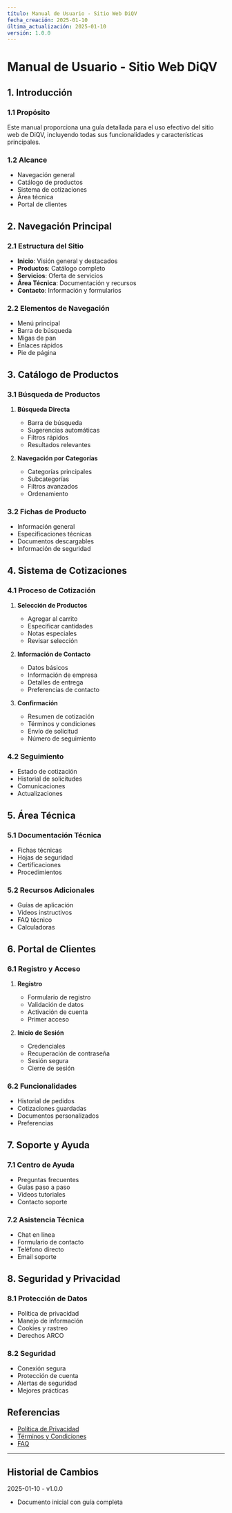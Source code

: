 ```yaml
---
título: Manual de Usuario - Sitio Web DiQV
fecha_creación: 2025-01-10
última_actualización: 2025-01-10
versión: 1.0.0
---
```


# Manual de Usuario - Sitio Web DiQV

## 1. Introducción

### 1.1 Propósito
Este manual proporciona una guía detallada para el uso efectivo del sitio web de DiQV, incluyendo todas sus funcionalidades y características principales.

### 1.2 Alcance
- Navegación general
- Catálogo de productos
- Sistema de cotizaciones
- Área técnica
- Portal de clientes

## 2. Navegación Principal

### 2.1 Estructura del Sitio
- **Inicio**: Visión general y destacados
- **Productos**: Catálogo completo
- **Servicios**: Oferta de servicios
- **Área Técnica**: Documentación y recursos
- **Contacto**: Información y formularios

### 2.2 Elementos de Navegación
- Menú principal
- Barra de búsqueda
- Migas de pan
- Enlaces rápidos
- Pie de página

## 3. Catálogo de Productos

### 3.1 Búsqueda de Productos
1. **Búsqueda Directa**
   - Barra de búsqueda
   - Sugerencias automáticas
   - Filtros rápidos
   - Resultados relevantes

2. **Navegación por Categorías**
   - Categorías principales
   - Subcategorías
   - Filtros avanzados
   - Ordenamiento

### 3.2 Fichas de Producto
- Información general
- Especificaciones técnicas
- Documentos descargables
- Información de seguridad

## 4. Sistema de Cotizaciones

### 4.1 Proceso de Cotización
1. **Selección de Productos**
   - Agregar al carrito
   - Especificar cantidades
   - Notas especiales
   - Revisar selección

2. **Información de Contacto**
   - Datos básicos
   - Información de empresa
   - Detalles de entrega
   - Preferencias de contacto

3. **Confirmación**
   - Resumen de cotización
   - Términos y condiciones
   - Envío de solicitud
   - Número de seguimiento

### 4.2 Seguimiento
- Estado de cotización
- Historial de solicitudes
- Comunicaciones
- Actualizaciones

## 5. Área Técnica

### 5.1 Documentación Técnica
- Fichas técnicas
- Hojas de seguridad
- Certificaciones
- Procedimientos

### 5.2 Recursos Adicionales
- Guías de aplicación
- Videos instructivos
- FAQ técnico
- Calculadoras

## 6. Portal de Clientes

### 6.1 Registro y Acceso
1. **Registro**
   - Formulario de registro
   - Validación de datos
   - Activación de cuenta
   - Primer acceso

2. **Inicio de Sesión**
   - Credenciales
   - Recuperación de contraseña
   - Sesión segura
   - Cierre de sesión

### 6.2 Funcionalidades
- Historial de pedidos
- Cotizaciones guardadas
- Documentos personalizados
- Preferencias

## 7. Soporte y Ayuda

### 7.1 Centro de Ayuda
- Preguntas frecuentes
- Guías paso a paso
- Videos tutoriales
- Contacto soporte

### 7.2 Asistencia Técnica
- Chat en línea
- Formulario de contacto
- Teléfono directo
- Email soporte

## 8. Seguridad y Privacidad

### 8.1 Protección de Datos
- Política de privacidad
- Manejo de información
- Cookies y rastreo
- Derechos ARCO

### 8.2 Seguridad
- Conexión segura
- Protección de cuenta
- Alertas de seguridad
- Mejores prácticas

## Referencias
- [Política de Privacidad](../02_legal/01_privacidad.md)
- [Términos y Condiciones](../02_legal/02_terminos.md)
- [FAQ](../01_manuales/02_faq.md)

---
## Historial de Cambios
2025-01-10 - v1.0.0
- Documento inicial con guía completa